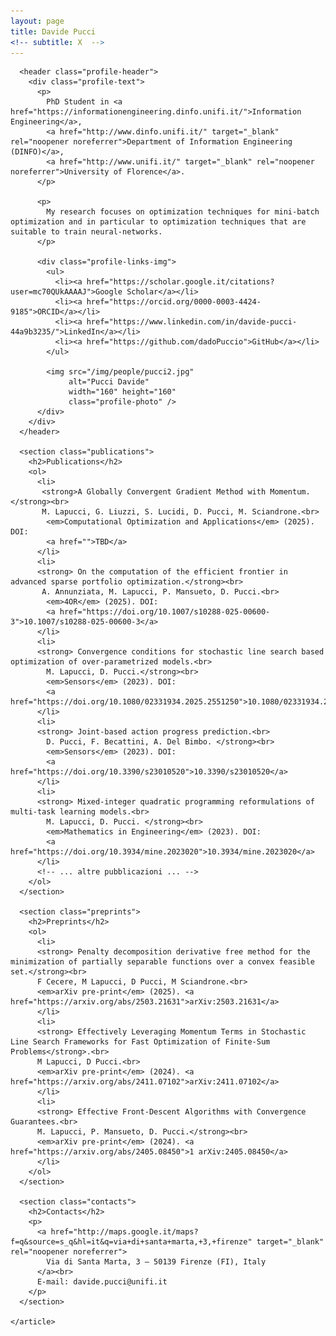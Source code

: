 ```yaml
---
layout: page
title: Davide Pucci
<!-- subtitle: X  -->
---
```


<div id="main" class="clearfix">
  <div id="content" class="clearfix">
    <article class="profile">

      <header class="profile-header">
        <div class="profile-text">
          <p>
            PhD Student in <a href="https://informationengineering.dinfo.unifi.it/">Information Engineering</a>, 
            <a href="http://www.dinfo.unifi.it/" target="_blank" rel="noopener noreferrer">Department of Information Engineering (DINFO)</a>, 
            <a href="http://www.unifi.it/" target="_blank" rel="noopener noreferrer">University of Florence</a>.
          </p>

          <p>
            My research focuses on optimization techniques for mini-batch optimization and in particular to optimization techniques that are suitable to train neural-networks.
          </p>

          <div class="profile-links-img">
            <ul>
              <li><a href="https://scholar.google.it/citations?user=mc70QUkAAAAJ">Google Scholar</a></li>
              <li><a href="https://orcid.org/0000-0003-4424-9185">ORCID</a></li>
              <li><a href="https://www.linkedin.com/in/davide-pucci-44a9b3235/">LinkedIn</a></li>
              <li><a href="https://github.com/dadoPuccio">GitHub</a></li>
            </ul>

            <img src="/img/people/pucci2.jpg" 
                 alt="Pucci Davide" 
                 width="160" height="160" 
                 class="profile-photo" />
          </div>
        </div>
      </header>

      <section class="publications">
        <h2>Publications</h2>
        <ol>
          <li>
           <strong>A Globally Convergent Gradient Method with Momentum.</strong><br>
           M. Lapucci, G. Liuzzi, S. Lucidi, D. Pucci, M. Sciandrone.<br>
            <em>Computational Optimization and Applications</em> (2025). DOI: 
            <a href="">TBD</a>
          </li>
          <li>
          <strong> On the computation of the efficient frontier in advanced sparse portfolio optimization.</strong><br>
           A. Annunziata, M. Lapucci, P. Mansueto, D. Pucci.<br>
            <em>4OR</em> (2025). DOI: 
            <a href="https://doi.org/10.1007/s10288-025-00600-3">10.1007/s10288-025-00600-3</a>
          </li>
          <li>
          <strong> Convergence conditions for stochastic line search based optimization of over-parametrized models.<br>
            M. Lapucci, D. Pucci.</strong><br>
            <em>Sensors</em> (2023). DOI: 
            <a href="https://doi.org/10.1080/02331934.2025.2551250">10.1080/02331934.2025.2551250</a>
          </li>
          <li>
          <strong> Joint-based action progress prediction.<br>
            D. Pucci, F. Becattini, A. Del Bimbo. </strong><br>
            <em>Sensors</em> (2023). DOI: 
            <a href="https://doi.org/10.3390/s23010520">10.3390/s23010520</a>
          </li>
          <li>
          <strong> Mixed-integer quadratic programming reformulations of multi-task learning models.<br>
            M. Lapucci, D. Pucci. </strong><br>
            <em>Mathematics in Engineering</em> (2023). DOI: 
            <a href="https://doi.org/10.3934/mine.2023020">10.3934/mine.2023020</a>
          </li>
          <!-- ... altre pubblicazioni ... -->
        </ol>
      </section>

      <section class="preprints">
        <h2>Preprints</h2>
        <ol>
          <li>
          <strong> Penalty decomposition derivative free method for the minimization of partially separable functions over a convex feasible set.</strong><br>
          F Cecere, M Lapucci, D Pucci, M Sciandrone.<br>
          <em>arXiv pre-print</em> (2025). <a href="https://arxiv.org/abs/2503.21631">arXiv:2503.21631</a>
          </li>
          <li>
          <strong> Effectively Leveraging Momentum Terms in Stochastic Line Search Frameworks for Fast Optimization of Finite-Sum Problems</strong>.<br>
          M Lapucci, D Pucci.<br>
          <em>arXiv pre-print</em> (2024). <a href="https://arxiv.org/abs/2411.07102">arXiv:2411.07102</a>
          </li>
          <li>
          <strong> Effective Front-Descent Algorithms with Convergence Guarantees.<br>
          M. Lapucci, P. Mansueto, D. Pucci.</strong><br>
          <em>arXiv pre-print</em> (2024). <a href="https://arxiv.org/abs/2405.08450">1	arXiv:2405.08450</a>
          </li>
        </ol>
      </section>

      <section class="contacts">
        <h2>Contacts</h2>
        <p>
          <a href="http://maps.google.it/maps?f=q&source=s_q&hl=it&q=via+di+santa+marta,+3,+firenze" target="_blank" rel="noopener noreferrer">
            Via di Santa Marta, 3 – 50139 Firenze (FI), Italy
          </a><br>
          E-mail: davide.pucci@unifi.it
        </p>
      </section>

    </article>
  </div>
</div>

<style>
  .profile-header {
    margin-bottom: 25px;
  }

  /* 🔹 Contenitore immagine + lista (centrato) */
  .profile-links-img {
    display: flex;
    justify-content: center; /* centrato orizzontalmente */
    align-items: center;
    gap: 40px;
    margin-top: 20px;
    flex-wrap: wrap;
    text-align: left;
  }

  /* 🔹 Immagine del profilo (a sinistra su desktop) */
  .profile-photo {
    border-radius: 50%;
    object-fit: cover;
    width: 150px;
    height: 150px;
    margin: 0;
    order: -1; /* immagine a sinistra */
  }

  /* 🔹 Lista link — spostata leggermente a destra rispetto all’immagine */
  .profile-links-img ul {
    margin: 0;
    padding-left: 55px; /* margine verso destra come richiesto */
    flex: 1 1 auto;
  }

  section {
    margin-top: 40px;
  }

  h2 {
    border-bottom: 1px solid #ccc;
    padding-bottom: 4px;
  }

  a {
    color: #004c99;
  }

  /* 🔹 Mobile: immagine sopra e centrata, lista sotto */
  @media (max-width: 768px) {
    .profile-links-img {
      flex-direction: column; /* impila immagine sopra */
      align-items: center;    /* centra tutto */
      text-align: left;       /* mantiene allineamento testo coerente */
    }

    .profile-photo {
      order: 0;              /* immagine torna sopra */
      margin-bottom: 15px;
    }

    .profile-links-img ul {
      padding-left: 20px;    /* margine più stretto per mobile */
    }
  }
</style>



